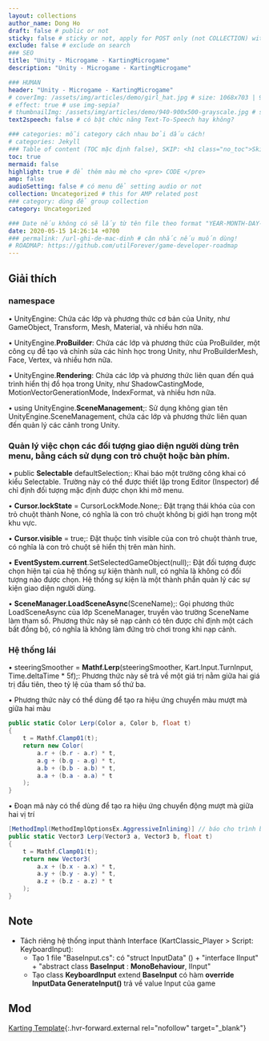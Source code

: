 ```yaml
---
layout: collections
author_name: Dong Ho
draft: false # public or not
sticky: false # sticky or not, apply for POST only (not COLLECTION) with including thumbnailImg
exclude: false # exclude on search
### SEO
title: "Unity - Microgame - KartingMicrogame"
description: "Unity - Microgame - KartingMicrogame"

### HUMAN
header: "Unity - Microgame - KartingMicrogame"
# coverImg: /assets/img/articles/demo/girl_hat.jpg # size: 1068x703 | 900x500 | 600x400
# effect: true # use img-sepia?
# thumbnailImg: /assets/img/articles/demo/940-900x500-grayscale.jpg # size: 900x500 | 600x400
text2speech: false # có bật chức năng Text-To-Speech hay không?

### categories: mỗi category cách nhau bởi dấu cách!
# categories: Jekyll
### Table of content (TOC mặc định false), SKIP: <h1 class="no_toc">Skip toc</h1> hoặc <div class="no_toc_section">
toc: true
mermaid: false
highlight: true # để thêm màu mè cho <pre> CODE </pre>
amp: false
audioSetting: false # có menu để setting audio or not
collection: Uncategorized # this for AMP related post
### category: dùng để group collection
category: Uncategorized

### Date nếu không có sẽ lấy từ tên file theo format "YEAR-MONTH-DAY-title.md"
date: 2020-05-15 14:26:14 +0700
### permalink: /url-ghi-de-mac-dinh # cân nhắc nếu muốn dùng!
# ROADMAP: https://github.com/utilForever/game-developer-roadmap
---
```


## Giải thích

### namespace

•  UnityEngine: Chứa các lớp và phương thức cơ bản của Unity, như GameObject, Transform, Mesh, Material, và nhiều hơn nữa.

•  UnityEngine.**ProBuilder**: Chứa các lớp và phương thức của ProBuilder, một công cụ để tạo và chỉnh sửa các hình học trong Unity, như ProBuilderMesh, Face, Vertex, và nhiều hơn nữa.

•  UnityEngine.**Rendering**: Chứa các lớp và phương thức liên quan đến quá trình hiển thị đồ họa trong Unity, như ShadowCastingMode, MotionVectorGenerationMode, IndexFormat, và nhiều hơn nữa.

•  using UnityEngine.**SceneManagement**;: Sử dụng không gian tên UnityEngine.SceneManagement, chứa các lớp và phương thức liên quan đến quản lý các cảnh trong Unity.

### Quản lý việc chọn các đối tượng giao diện người dùng trên menu, bằng cách sử dụng con trỏ chuột hoặc bàn phím.

•  public **Selectable** defaultSelection;: Khai báo một trường công khai có kiểu Selectable. Trường này có thể được thiết lập trong Editor (Inspector) để chỉ định đối tượng mặc định được chọn khi mở menu.

•  **Cursor.lockState** = CursorLockMode.None;: Đặt trạng thái khóa của con trỏ chuột thành None, có nghĩa là con trỏ chuột không bị giới hạn trong một khu vực.

•  **Cursor.visible** = true;: Đặt thuộc tính visible của con trỏ chuột thành true, có nghĩa là con trỏ chuột sẽ hiển thị trên màn hình.

•  **EventSystem.current**.SetSelectedGameObject(null);: Đặt đối tượng được chọn hiện tại của hệ thống sự kiện thành null, có nghĩa là không có đối tượng nào được chọn. Hệ thống sự kiện là một thành phần quản lý các sự kiện giao diện người dùng.

•  **SceneManager.LoadSceneAsync**(SceneName);: Gọi phương thức LoadSceneAsync của lớp SceneManager, truyền vào trường SceneName làm tham số. Phương thức này sẽ nạp cảnh có tên được chỉ định một cách bất đồng bộ, có nghĩa là không làm đứng trò chơi trong khi nạp cảnh.

### Hệ thống lái

•  steeringSmoother = **Mathf.Lerp**(steeringSmoother, Kart.Input.TurnInput, Time.deltaTime * 5f);: Phương thức này sẽ trả về một giá trị nằm giữa hai giá trị đầu tiên, theo tỷ lệ của tham số thứ ba.

•  Phương thức này có thể dùng để tạo ra hiệu ứng chuyển màu mượt mà giữa hai màu<br>
```csharp
public static Color Lerp(Color a, Color b, float t)
{
    t = Mathf.Clamp01(t);
    return new Color(
        a.r + (b.r - a.r) * t,
        a.g + (b.g - a.g) * t,
        a.b + (b.b - a.b) * t,
        a.a + (b.a - a.a) * t
    );
}
```

•  Đoạn mã này có thể dùng để tạo ra hiệu ứng chuyển động mượt mà giữa hai vị trí<br>
```csharp
[MethodImpl(MethodImplOptionsEx.AggressiveInlining)] // báo cho trình biên dịch rằng nên thực hiện inline cho phương thức này. Inline là một kỹ thuật tối ưu hóa mã, giúp giảm thời gian thực thi bằng cách thay thế lời gọi phương thức bằng nội dung của phương thức
public static Vector3 Lerp(Vector3 a, Vector3 b, float t)
{
    t = Mathf.Clamp01(t);
    return new Vector3(
        a.x + (b.x - a.x) * t,
        a.y + (b.y - a.y) * t,
        a.z + (b.z - a.z) * t
    );
}
```


## Note

- Tách riêng hệ thống input thành Interface (KartClassic_Player > Script: KeyboardInput):
    + Tạo 1 file "BaseInput.cs": có "struct InputData" () + "interface IInput" + "abstract class **BaseInput** : **MonoBehaviour**, IInput"
    + Tạo class **KeyboardInput** extend **BaseInput** có hàm **override InputData GenerateInput()** trả về value Input của game


## Mod

[Karting Template](https://learn.unity.com/project/karting-template){:.hvr-forward.external rel="nofollow" target="_blank"}